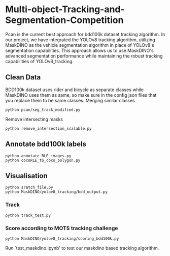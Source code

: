# Multi-object-Tracking-and-Segmentation-Competition
Pcan is the current best approach for bdd100k dataset tracking algorithm. In our project, we have integrated the YOLOv8 tracking algorithm, utilizing MaskDINO as the vehicle segmentation algorithm in place of YOLOv8's segmentation capabilities. This approach allows us to use MaskDINO's advanced segmentation performance while maintaining the robust tracking capabilities of YOLOv8_tracking.

## Clean Data

BDD100k dataset uses rider and bicycle as separate classes while MaskDINO uses them as same, so make sure in the config json files that you replace them to be same classes. Merging similar classes
```
python pcan/seg_track_modified.py
```

Remove intersecting masks
```
python remove_intersection_scalable.py
```

## Annotate bdd100k labels
```
python annotate_RLE_images.py
python cocoRLE_to_coco_polygon.py
```
## Visualisation

```
python sratch_file.py
python MaskDINO/yolov8_tracking/bdd_output.py
```

### Track
```
python track_test.py
```

### Score according to MOTS tracking challenge
```
python MaskDINO/yolov8_tracking/scoring_bdd100k.py
```


Run `test_maskdino.ipynb' to test our maskdino based tracking algorithm.


